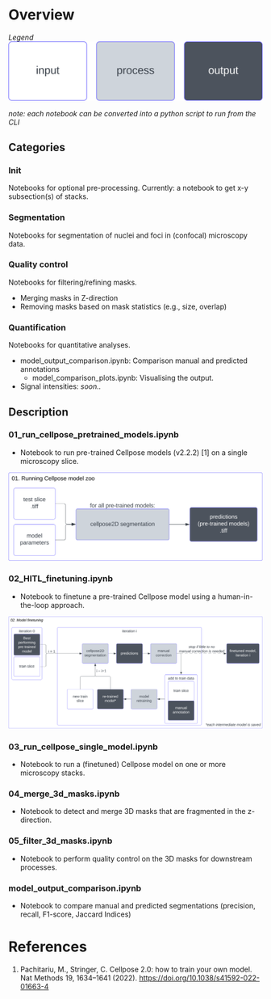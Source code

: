 # Overview
*Legend*<br>
<img alt="Legend for the flowchart" src=".imgs/legend.svg"/>

*note: each notebook can be converted into a python script to run from the CLI*


## Categories
### Init
Notebooks for optional pre-processing.
Currently: a notebook to get x-y subsection(s) of stacks.
### Segmentation
Notebooks for segmentation of nuclei and foci in (confocal) microscopy data.

### Quality control
Notebooks for filtering/refining masks.
- Merging masks in Z-direction
- Removing masks based on mask statistics (e.g., size, overlap)

### Quantification
Notebooks for quantitative analyses.
- model_output_comparison.ipynb: Comparison manual and predicted annotations
    - model_comparison_plots.ipynb: Visualising the output.
- Signal intensities: *soon..*

## Description
### 01_run_cellpose_pretrained_models.ipynb
- Notebook to run pre-trained Cellpose models (v2.2.2) [1] on a single microscopy slice.

<img alt="Flowchart of the notebook for running all pre-trained models." src=".imgs/01_flowchart.svg"/>

### 02_HITL_finetuning.ipynb
- Notebook to finetune a pre-trained Cellpose model using a human-in-the-loop approach.

<img alt="Flowchart of the notebook for finetuning a pre-trained model." src=".imgs/02_flowchart.svg"/>

### 03_run_cellpose_single_model.ipynb
- Notebook to run a (finetuned) Cellpose model on one or more microscopy stacks.

### 04_merge_3d_masks.ipynb
- Notebook to detect and merge 3D masks that are fragmented in the z-direction.

### 05_filter_3d_masks.ipynb
- Notebook to perform quality control on the 3D masks for downstream processes.


### model_output_comparison.ipynb
- Notebook to compare manual and predicted segmentations (precision, recall, F1-score, Jaccard Indices)


# References
1. Pachitariu, M., Stringer, C. Cellpose 2.0: how to train your own model. Nat Methods 19, 1634–1641 (2022). https://doi.org/10.1038/s41592-022-01663-4
